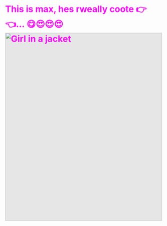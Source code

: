 <html>
<head>
   <title>Setting Text Color</title>
</head>
<body>
<h1 style="color: Fuchsia;">       This is max, hes rweally coote 👉👈... 😋😍😍😍
<img style="auto;background-color: hsl(0, 0%, 90%);transition: background-color 300ms;" img src="https://th.bing.com/th/id/R.f3ad0e81fde02a978f87c1bfb332da21?rik=X84kM5UaNHwJkg&riu=http%3a%2f%2f2.bp.blogspot.com%2f-1tWrTmex2gU%2fUsoVHl9KqcI%2fAAAAAAAAAME%2f1NL9LkueDD8%2fs1600%2fphoto%2b(5).JPG&ehk=7%2f43NF0R0lTarf%2fO77Jcdm6JBJvNgeZrbfn3OndP3PM%3d&risl=&pid=ImgRaw&r=0" alt="Girl in a jacket" width="500" height="600">


